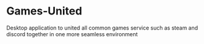# Games-United
Desktop application to united all common games service such as steam and discord together in one more seamless environment
